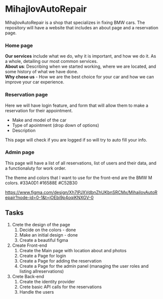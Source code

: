 # MihajlovAutoRepair

MihajlovAutoRepair is a shop that specializes in fixing BMW cars. The repository will have a website that includes an about page and a reservation page.

### Home page

**Our services** include what we do, why it is important, and how we do it. As a whole, detailing our most common services. <br>
**About us**: Describing when we started working, where we are located, and some history of what we have done.<br>
**Why chose us** - How we are the best choice for your car and how we can improve your car experience.

### Reservation page
Here we will have login feature, and form that will allow them to make a reservation for their appointment.
 - Make and model of the car 
 - Type of apointment (drop down of options)
 - Description

This page will check if you are logged if so will try to auto fill your info.

### Admin page

This page will have a list of all reservations, list of users and their data, and a functionaluty for work order.


The theme and colors that I want to use for the front-end are the BMW M colors.
#33A0D1
#16588E
#C52B30

https://www.figma.com/design/Xh7lPJXVdbnZhUKbnSRCMx/MihajlovAutoRepair?node-id=0-1&t=jOEbi9p4oqiKNXGV-0



## Tasks
1. Crete the design of the page
    1. Decide on the colors - done
    2. Make an initial design - done
    3. Create a beautiful figma
2. Create Front-end
    1. Create the Main page with location about and photos 
    2. Create a Page for login
    3. Create a Page for adding the reservation
    4. Create a Page for the admin panel (managing the user roles and listing allreservations)
3. Crete Back-end
    1. Create the identity provider
    2. Crete basic API calls for the reservations
    3. Handle the users
